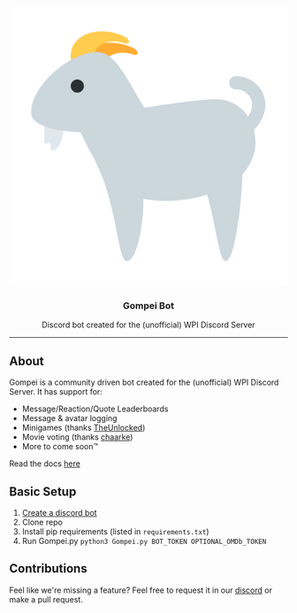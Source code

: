 <p align="center">
	<img src="assets/gompei.png" alt="Gompei Bot">
</p>

<h3 align="center">Gompei Bot</h3>
<p align="center">Discord bot created for the (unofficial) WPI Discord Server<p>

---

## About
Gompei is a community driven bot created for the (unofficial) WPI Discord Server. It has support for:

* Message/Reaction/Quote Leaderboards
* Message & avatar logging
* Minigames (thanks [TheUnlocked](https://github.com/TheUnlocked))
* Movie voting (thanks [chaarke](https://github.com/chaarke))
* More to come soon™

Read the docs [here](https://samuelcurrid.github.io/Gompei-Bot/documentation.html)

## Basic Setup
1. [Create a discord bot](https://github.com/reactiflux/discord-irc/wiki/Creating-a-discord-bot-&-getting-a-token)
2. Clone repo
3. Install pip requirements (listed in `requirements.txt`)
4. Run Gompei.py `python3 Gompei.py BOT_TOKEN OPTIONAL_OMDb_TOKEN`


## Contributions
Feel like we're missing a feature? Feel free to request it in our [discord](https://www.discord.gg/zN7UPWN) or make a pull request.